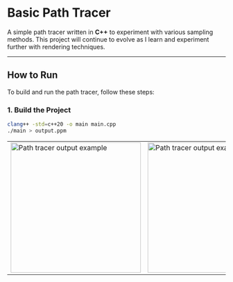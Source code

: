 # Basic Path Tracer

A simple path tracer written in **C++** to experiment with various sampling methods. This project will continue to evolve as I learn and experiment further with rendering techniques.

---

## How to Run
To build and run the path tracer, follow these steps:

### 1. Build the Project
```bash
clang++ -std=c++20 -o main main.cpp
./main > output.ppm
```

<table>
  <tr>
    <td><img src="assets/1.jpg" alt="Path tracer output example" width="300"/></td>
    <td><img src="assets/2.jpg" alt="Path tracer output example" width="300"/></td>
    <td><img src="assets/2.jpg" alt="Path tracer output example" width="300"/></td>
  </tr>
</table>
